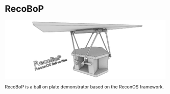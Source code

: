 RecoBoP
======

![RecoBoP](graphics/recobop.png)

RecoBoP is a ball on plate demonstrator based on the ReconOS framework.

